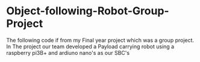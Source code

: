 # Object-following-Robot-Group-Project
The following code if from my Final year project which was a group project.  In  The project our team developed a Payload carrying robot using a raspberry pi3B+ and ardiuno nano's as our SBC's
